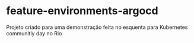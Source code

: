 # feature-environments-argocd
Projeto criado para uma demonstração feita no esquenta para Kubernetes communitiy day no Rio

